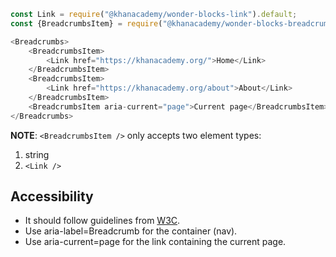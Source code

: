 ```js
const Link = require("@khanacademy/wonder-blocks-link").default;
const {BreadcrumbsItem} = require("@khanacademy/wonder-blocks-breadcrumbs");

<Breadcrumbs>
    <BreadcrumbsItem>
        <Link href="https://khanacademy.org/">Home</Link>
    </BreadcrumbsItem>
    <BreadcrumbsItem>
        <Link href="https://khanacademy.org/about">About</Link>
    </BreadcrumbsItem>
    <BreadcrumbsItem aria-current="page">Current page</BreadcrumbsItem>
</Breadcrumbs>
```

**NOTE**: `<BreadcrumbsItem />` only accepts two element types:

1. string
2. `<Link />`

## Accessibility

- It should follow guidelines from [W3C](https://www.w3.org/TR/wai-aria-practices/examples/breadcrumb/index.html).
- Use aria-label=Breadcrumb for the container (nav).
- Use aria-current=page for the link containing the current page.
